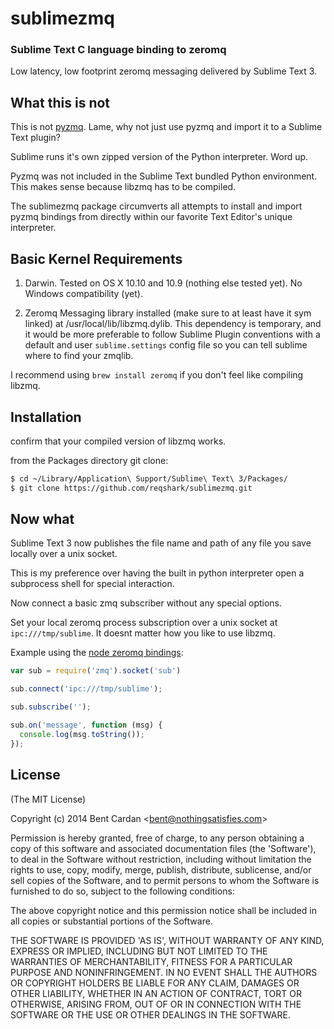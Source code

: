 sublimezmq
==========

### Sublime Text C language binding to zeromq 

Low latency, low footprint zeromq messaging delivered by Sublime Text 3. 

What this is not
------------
This is not [pyzmq](https://github.com/zeromq/pyzmq). Lame, why not just use pyzmq and import it to a Sublime Text plugin? 

Sublime runs it's own zipped version of the Python interpreter. Word up. 

Pyzmq was not included in the Sublime Text bundled Python environment. This makes sense because libzmq has to be compiled. 

The sublimezmq package circumverts all attempts to install and import pyzmq bindings from directly within our favorite Text Editor's unique interpreter.

Basic Kernel Requirements
------------
1. Darwin. Tested on OS X 10.10 and 10.9 (nothing else tested yet). No Windows compatibility (yet).

2. Zeromq Messaging library installed (make sure to at least have it sym linked) at /usr/local/lib/libzmq.dylib. This dependency is temporary, and it would be more preferable to follow Sublime Plugin conventions with a default and user `sublime.settings` config file so you can tell sublime where to find your zmqlib.

I recommend using `brew install zeromq` if you don't feel like compiling libzmq.


Installation
------------
confirm that your compiled version of libzmq works.

from the Packages directory git clone:

``` bash
$ cd ~/Library/Application\ Support/Sublime\ Text\ 3/Packages/
$ git clone https://github.com/reqshark/sublimezmq.git
```

Now what
------------
Sublime Text 3 now publishes the file name and path of any file you save locally over a unix socket. 

This is my preference over having the built in python interpreter open a subprocess shell for special interaction.

Now connect a basic zmq subscriber without any special options. 

Set your local zeromq process subscription over a unix socket at `ipc:///tmp/sublime`. It doesnt matter how you like to use libzmq.

Example using the [node zeromq bindings](https://github.com/JustinTulloss/zeromq.node):
``` js
var sub = require('zmq').socket('sub')

sub.connect('ipc:///tmp/sublime');

sub.subscribe('');

sub.on('message', function (msg) {
  console.log(msg.toString());
});
```

License
-------

(The MIT License)

Copyright (c) 2014 Bent Cardan &lt;bent@nothingsatisfies.com&gt;

Permission is hereby granted, free of charge, to any person obtaining
a copy of this software and associated documentation files (the
'Software'), to deal in the Software without restriction, including
without limitation the rights to use, copy, modify, merge, publish,
distribute, sublicense, and/or sell copies of the Software, and to
permit persons to whom the Software is furnished to do so, subject to
the following conditions:

The above copyright notice and this permission notice shall be
included in all copies or substantial portions of the Software.

THE SOFTWARE IS PROVIDED 'AS IS', WITHOUT WARRANTY OF ANY KIND,
EXPRESS OR IMPLIED, INCLUDING BUT NOT LIMITED TO THE WARRANTIES OF
MERCHANTABILITY, FITNESS FOR A PARTICULAR PURPOSE AND NONINFRINGEMENT.
IN NO EVENT SHALL THE AUTHORS OR COPYRIGHT HOLDERS BE LIABLE FOR ANY
CLAIM, DAMAGES OR OTHER LIABILITY, WHETHER IN AN ACTION OF CONTRACT,
TORT OR OTHERWISE, ARISING FROM, OUT OF OR IN CONNECTION WITH THE
SOFTWARE OR THE USE OR OTHER DEALINGS IN THE SOFTWARE.
